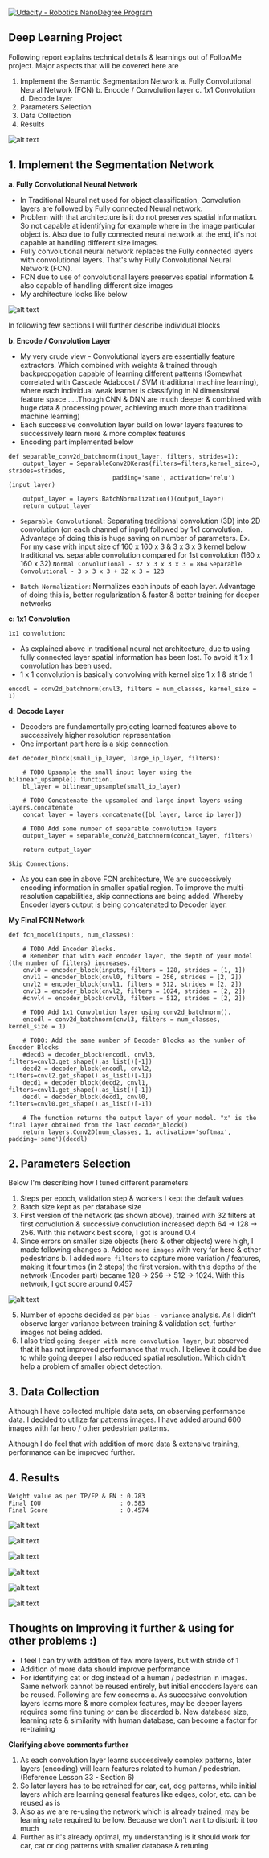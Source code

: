 [![Udacity - Robotics NanoDegree Program](https://s3-us-west-1.amazonaws.com/udacity-robotics/Extra+Images/RoboND_flag.png)](https://www.udacity.com/robotics)

## Deep Learning Project ##

Following report explains technical details & learnings out of FollowMe project. Major aspects that will be covered here are
1. Implement the Semantic Segmentation Network
   a. Fully Convolutional Neural Network (FCN)
   b. Encode / Convolution layer
   c. 1x1 Convolution
   d. Decode layer
2. Parameters Selection
3. Data Collection
4. Results

[image_0]: ./Images/sim_screenshot.png
![alt text][image_0] 


## 1. Implement the Segmentation Network

**a. Fully Convolutional Neural Network**

- In Traditional Neural net used for object classification, Convolution layers are followed by Fully connected Neural network.
- Problem with that architecture is it do not preserves spatial information. So not capable at identifying for example where in the image particular object is. Also due to fully connected neural network at the end, it's not capable at handling different size images.
- Fully convolutional neural network replaces the Fully connected layers with convolutional layers. That's why Fully Convolutional Neural Network (FCN).
- FCN due to use of convolutional layers preserves spatial information & also capable of handling different size images
- My architecture looks like below

[image_1]: ./Images/FCN_Architecture.jpg
![alt text][image_1] 

In following few sections I will further describe individual blocks

**b. Encode / Convolution Layer**

- My very crude view - Convolutional layers are essentially feature extractors. Which combined with weights & trained through backpropogation capable of learning different patterns
(Somewhat correlated with Cascade Adaboost / SVM (traditional machine learning), where each individual weak learner is classifying in N dimensional feature space......Though CNN & DNN are much deeper & combined with huge data & processing power, achieving much more than traditional machine learning)
- Each successive convolution layer build on lower layers features to successively learn more & more complex features
- Encoding part implemented below

```
def separable_conv2d_batchnorm(input_layer, filters, strides=1):
    output_layer = SeparableConv2DKeras(filters=filters,kernel_size=3, strides=strides,
                             padding='same', activation='relu')(input_layer)
    
    output_layer = layers.BatchNormalization()(output_layer) 
    return output_layer
```

- `Separable Convolutional`: Separating traditional convolution (3D) into 2D convolution (on each channel of input) followed by 1x1 convolution. Advantage of doing this is huge saving on number of parameters. Ex. For my case with input size of 160 x 160 x 3 & 3 x 3 x 3 kernel below traditional vs. separable convolution compared for 1st convolution (160 x 160 x 32)
    `Normal Convolutional - 32 x 3 x 3 x 3 = 864`
    `Separable Convolutional - 3 x 3 x 3 + 32 x 3 = 123`
   
- `Batch Normalization`: Normalizes each inputs of each layer. Advantage of doing this is, better regularization & faster & better training for deeper networks

**c: 1x1 Convolution**

`1x1 convolution:`

- As explained above in traditional neural net architecture, due to using fully connected layer spatial information has been lost. To avoid it 1 x 1 convolution has been used.
- 1 x 1 convolution is basically convolving with kernel size 1 x 1 & stride 1
```
encodl = conv2d_batchnorm(cnvl3, filters = num_classes, kernel_size = 1)
```

**d: Decode Layer**

- Decoders are fundamentally projecting learned features above to successively higher resolution representation
- One important part here is a skip connection. 

```
def decoder_block(small_ip_layer, large_ip_layer, filters):
    
    # TODO Upsample the small input layer using the bilinear_upsample() function.
    bl_layer = bilinear_upsample(small_ip_layer)
    
    # TODO Concatenate the upsampled and large input layers using layers.concatenate
    concat_layer = layers.concatenate([bl_layer, large_ip_layer])
    
    # TODO Add some number of separable convolution layers
    output_layer = separable_conv2d_batchnorm(concat_layer, filters)
    
    return output_layer
```

`Skip Connections:` 
- As you can see in above FCN architecture, We are successively encoding information in smaller spatial region. To improve the multi-resolution capabilities, skip connections are being added. Whereby Encoder layers output is being concatenated to Decoder layer.


**My Final FCN Network**

```
def fcn_model(inputs, num_classes):
    
    # TODO Add Encoder Blocks. 
    # Remember that with each encoder layer, the depth of your model (the number of filters) increases.
    cnvl0 = encoder_block(inputs, filters = 128, strides = [1, 1])
    cnvl1 = encoder_block(cnvl0, filters = 256, strides = [2, 2])
    cnvl2 = encoder_block(cnvl1, filters = 512, strides = [2, 2])
    cnvl3 = encoder_block(cnvl2, filters = 1024, strides = [2, 2])
    #cnvl4 = encoder_block(cnvl3, filters = 512, strides = [2, 2])

    # TODO Add 1x1 Convolution layer using conv2d_batchnorm().
    encodl = conv2d_batchnorm(cnvl3, filters = num_classes, kernel_size = 1)
    
    # TODO: Add the same number of Decoder Blocks as the number of Encoder Blocks
    #decd3 = decoder_block(encodl, cnvl3, filters=cnvl3.get_shape().as_list()[-1])
    decd2 = decoder_block(encodl, cnvl2, filters=cnvl2.get_shape().as_list()[-1])
    decd1 = decoder_block(decd2, cnvl1, filters=cnvl1.get_shape().as_list()[-1])
    decdl = decoder_block(decd1, cnvl0, filters=cnvl0.get_shape().as_list()[-1])
    
    # The function returns the output layer of your model. "x" is the final layer obtained from the last decoder_block()
    return layers.Conv2D(num_classes, 1, activation='softmax', padding='same')(decdl)
```


## 2. Parameters Selection

Below I'm describing how I tuned different parameters
1. Steps per epoch, validation step & workers I kept the default values
2. Batch size kept as per database size
3. First version of the network (as shown above), trained with 32 filters at first convolution & successive convolution increased depth 64 -> 128 -> 256. With this network best score, I got is around 0.4
4. Since errors on smaller size objects (hero & other objects) were high, I made following changes
   a. Added `more images` with very far hero & other pedestrians
   b. I added `more filters` to capture more variation / features, making it four times (in 2 steps) the first version. with         this depths of the network (Encoder part) became 128 -> 256 -> 512 -> 1024. With this network, I got score around 0.457

[image_2]: ./Images/Loss.png
![alt text][image_2]

5. Number of epochs decided as per `bias - variance` analysis. As I didn't observe larger variance between training & validation set, further images not being added.
6. I also tried `going deeper with more convolution layer`, but observed that it has not improved performance that much. I believe it could be due to while going deeper I also reduced spatial resolution. Which didn't help a problem of smaller object detection.


## 3. Data Collection

Although I have collected multiple data sets, on observing performance data. I decided to utilize far patterns images. I have added around 600 images with far hero / other pedestrian patterns.

Although I do feel that with addition of more data & extensive training, performance can be improved further.

## 4. Results

```
Weight value as per TP/FP & FN : 0.783
Final IOU                      : 0.583
Final Score                    : 0.4574
```

[image_3]: ./Images/0_run1cam1_00010_prediction.png
![alt text][image_3]

[image_4]: ./Images/0_run1cam1_00018_prediction.png
![alt text][image_4]

[image_5]: ./Images/2_run2cam1_00017_prediction.png
![alt text][image_5]

[image_6]: ./Images/2_run2cam1_00131_prediction.png
![alt text][image_6]

[image_7]: ./Images/2_run2cam1_00296_prediction.png
![alt text][image_7]

[image_8]: ./Images/2_run2cam1_00851_prediction.png
![alt text][image_8]


## Thoughts on Improving it further & using for other problems :)

- I feel I can try with addition of few more layers, but with stride of 1
- Addition of more data should improve performance
- For identifying cat or dog instead of a human / pedestrian in images. Same network cannot be reused entirely, but initial encoders layers can be reused. Following are few concerns
  a. As successive convolution layers learns more & more complex features, may be deeper layers requires some fine tuning or can be discarded
  b. New database size, learning rate & similarity with human database, can become a factor for re-training
  
**Clarifying above comments further**

1. As each convolution layer learns successively complex patterns, later layers (encoding) will learn features related to human / pedestrian. (Reference Lesson 33 - Section 6)
2. So later layers has to be retrained for car, cat, dog patterns, while initial layers which are learning general features like edges, color, etc. can be reused as is
3. Also as we are re-using the network which is already trained, may be learning rate required to be low. Because we don't want to disturb it too much
4. Further as it's already optimal, my understanding is it should work for car, cat or dog patterns with smaller database & retuning